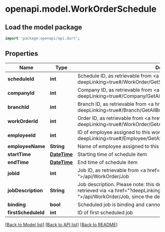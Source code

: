# openapi.model.WorkOrderSchedule

## Load the model package
```dart
import 'package:openapi/api.dart';
```

## Properties
Name | Type | Description | Notes
------------ | ------------- | ------------- | -------------
**scheduleId** | **int** | Schedule ID, as retrievable from <a href=\"?deepLinking=true#/WorkOrder/GetSchedule\">/api/WorkOrder/Schedule</a> | [optional] 
**companyId** | **int** | Company ID, as retrievable from <a href=\"?deepLinking=true#/Company/GetAllCompanies\">/api/Company</a> | [optional] 
**branchId** | **int** | Branch ID, as retrievable from <a href=\"?deepLinking=true#/Branch/GetAllBranches\">/api/Branch</a> | [optional] 
**workOrderId** | **int** | Order ID, as retrievable from <a href=\"?deepLinking=true#/WorkOrder/GetAllWorkOrdersV112\">/api/WorkOrder</a> | [optional] 
**employeeId** | **int** | ID of employee assigned to this workorder, retrievable from <a href=\"?deepLinking=true#/Employee/GetAllCustomerEmployeesV111\">/api/Employee</a> | [optional] 
**employeeName** | **String** | Name of employee assigned to this workorder | [optional] 
**startTime** | [**DateTime**](DateTime.md) | Starting time of schedule item | [optional] 
**endTime** | [**DateTime**](DateTime.md) | End time of schedule item | [optional] 
**jobId** | **int** | Job ID, as retrievable from <a href=\"?deepLinking=true#/WorkOrder/GetJobs \">/api/WorkOrder/Job</a> | [optional] 
**jobDescription** | **String** | Job description. Please note: this description may differ from the default retrieved via  <a href=\"?deepLinking=true#/WorkOrder/GetJobs \">/api/WorkOrder/Job</a>, since the   description can be manually modified in ERP. | [optional] 
**binding** | **bool** | Scheduled job is binding and cannot be rescheduled | [optional] 
**firstScheduleId** | **int** | ID of first scheduled job | [optional] 

[[Back to Model list]](../README.md#documentation-for-models) [[Back to API list]](../README.md#documentation-for-api-endpoints) [[Back to README]](../README.md)


